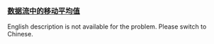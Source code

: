### [数据流中的移动平均值](https://leetcode.com/problems/qIsx9U)

<p>English description is not available for the problem. Please switch to Chinese.</p>
